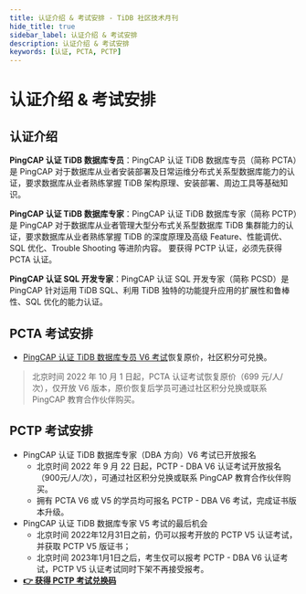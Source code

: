 ```yaml
---
title: 认证介绍 & 考试安排 - TiDB 社区技术月刊
hide_title: true
sidebar_label: 认证介绍 & 考试安排
description: 认证介绍 & 考试安排
keywords: [认证, PCTA, PCTP]
---
```


# 认证介绍 & 考试安排

## 认证介绍

**PingCAP 认证 TiDB 数据库专员**：PingCAP 认证 TiDB 数据库专员（简称 PCTA）是 PingCAP 对于数据库从业者安装部署及日常运维分布式关系型数据库能力的认证，要求数据库从业者熟练掌握 TiDB 架构原理、安装部署、周边工具等基础知识。

**PingCAP 认证 TiDB 数据库专家**：PingCAP 认证 TiDB 数据库专家（简称 PCTP）是 PingCAP 对于数据库从业者管理大型分布式关系型数据库 TiDB 集群能力的认证，要求数据库从业者熟练掌握 TiDB 的深度原理及高级 Feature、性能调优、SQL 优化、Trouble Shooting 等进阶内容。 要获得 PCTP 认证，必须先获得 PCTA 认证。

**PingCAP 认证 SQL 开发专家**：PingCAP 认证 SQL 开发专家（简称 PCSD）是 PingCAP 针对运用 TiDB SQL、利用 TiDB 独特的功能提升应用的扩展性和鲁棒性、SQL 优化的能力认证。

## PCTA 考试安排

- [PingCAP 认证 TiDB 数据库专员 V6 考试](https://learn.pingcap.com/learner/exam-market/list?category=PCTA)恢复原价，社区积分可兑换。

> 北京时间 2022 年 10 月 1 日起，PCTA 认证考试恢复原价（699 元/人/次），仅开放 V6 版本，原价恢复后学员可通过社区积分兑换或联系 PingCAP 教育合作伙伴购买。

## PCTP 考试安排

- PingCAP 认证 TiDB 数据库专家（DBA 方向）V6 考试已开放报名
  - 北京时间 2022 年 9 月 22 日起，PCTP - DBA V6 认证考试开放报名（900元/人/次），可通过社区积分兑换或联系 PingCAP 教育合作伙伴购买。
  - 拥有 PCTA V6 或 V5 的学员均可报名 PCTP - DBA V6 考试，完成证书版本升级。
- PingCAP 认证 TiDB 数据库专家 V5 考试的最后机会
  - 北京时间 2022年12月31日之前，仍可以报考开放的 PCTP V5 认证考试，并获取 PCTP V5 版证书；
  - 北京时间 2023年1月1日之后，考生仅可以报考 PCTP - DBA V6 认证考试，PCTP V5 认证考试同时下架不再接受报考。
- **[👉 获得 PCTP 考试兑换码](https://asktug.com/t/topic/513290)**

